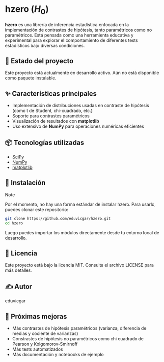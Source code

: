 # hzero ($H_0$)

**hzero** es una librería de inferencia estadística enfocada en la implementación de contrastes de hipótesis, tanto paramétricos como no paramétricos. Está pensada como una herramienta educativa y experimental para explorar el comportamiento de diferentes tests estadísticos bajo diversas condiciones.

## 🚧 Estado del proyecto

Este proyecto está actualmente en desarrollo activo. Aún no está disponible como paquete instalable.

## ✨ Características principales

- Implementación de distribuciones usadas en contraste de hipótesis (como t de Student, chi-cuadrado, etc.)
- Soporte para contrastes paramétricos
- Visualización de resultados con **matplotlib**
- Uso extensivo de **NumPy** para operaciones numéricas eficientes

## 📦 Tecnologías utilizadas

- [SciPy](https://scipy.org/)
- [NumPy](https://numpy.org/)
- [matplotlib](https://matplotlib.org/)

## 🔧 Instalación

> [!NOTE]
> Por el momento, no hay una forma estándar de instalar hzero. Para usarlo, puedes clonar este repositorio:

```bash
git clone https://github.com/eduvicgar/hzero.git
cd hzero
```

Luego puedes importar los módulos directamente desde tu entorno local de desarrollo.

## 📄 Licencia
Este proyecto está bajo la licencia MIT. Consulta el archivo LICENSE para más detalles.

## ✍️ Autor
eduvicgar

## 📌 Próximas mejoras
- Más contrastes de hipótesis paramétricos (varianza, diferencia de medias y cociente de varianzas)
- Constrastes de hipótesis no paramétricos como chi cuadrado de Pearson y Kolgomorov-Smirnoff
- Más tests automatizados
- Más documentación y notebooks de ejemplo
